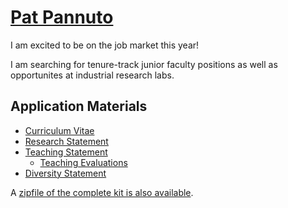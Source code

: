 <div class="page-header">
  <h1><a href="/" style="color: inherit;">Pat Pannuto</a></h1>
</div>

<p class="lead">
I am excited to be on the job market this year!

I am searching for tenure-track junior faculty positions as well as
opportunites at industrial research labs.
</p>

## Application Materials

 * [Curriculum Vitae](/appkit18/pannuto_CV.pdf)
 * [Research Statement](/appkit18/pannuto_research.pdf)
 * [Teaching Statement](/appkit18/pannuto_teaching.pdf)
    * [Teaching Evaluations](/appkit18/pannuto_teaching_evaluations.pdf)
 * [Diversity Statement](/appkit18/pannuto_diversity.pdf)

A [zipfile of the complete kit is also available](/appkit18/pannuto_appkit.zip).
